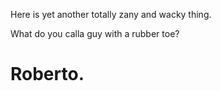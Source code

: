 Here is yet another totally zany and wacky thing.

What do you calla guy with a rubber toe?

# Roberto.
